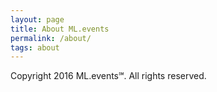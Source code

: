```yaml
---
layout: page
title: About ML.events
permalink: /about/
tags: about
---
```


Copyright 2016 ML.events℠. All rights reserved.
